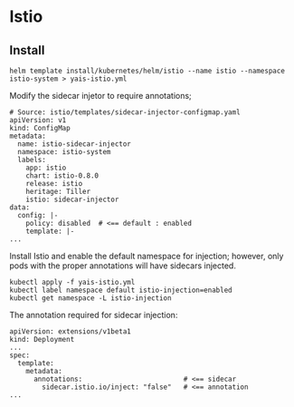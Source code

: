 # Istio

## Install

```
helm template install/kubernetes/helm/istio --name istio --namespace istio-system > yais-istio.yml
```

Modify the sidecar injetor to require annotations;

```
# Source: istio/templates/sidecar-injector-configmap.yaml
apiVersion: v1
kind: ConfigMap
metadata:
  name: istio-sidecar-injector
  namespace: istio-system
  labels:
    app: istio
    chart: istio-0.8.0
    release: istio
    heritage: Tiller
    istio: sidecar-injector
data:
  config: |-
    policy: disabled  # <== default : enabled
    template: |-
...
```

Install Istio and enable the default namespace for injection; however, only
pods with the proper annotations will have sidecars injected.

```
kubectl apply -f yais-istio.yml
kubectl label namespace default istio-injection=enabled
kubectl get namespace -L istio-injection
```

The annotation required for sidecar injection:
```
apiVersion: extensions/v1beta1
kind: Deployment
...
spec:
  template:
    metadata:
      annotations:                         # <== sidecar
        sidecar.istio.io/inject: "false"   # <== annotation
...
```
